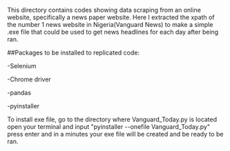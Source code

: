 This directory contains codes showing data scraping from an online website, specifically a news paper website.
Here I extracted the xpath of the number 1 news website in Nigeria(Vanguard News) to make a simple .exe file that could be used to get news headlines for each day after being ran.

##Packages to be installed to replicated code:

-Selenium

-Chrome driver

-pandas

-pyinstaller

 To install exe file, go to the directory where Vanguard_Today.py is located
 open your terminal and input "pyinstaller --onefile Vanguard_Today.py"
 press enter and in a minutes your exe file will be created and be ready to be ran.


